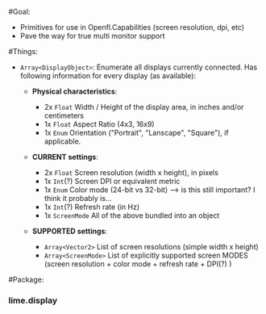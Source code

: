 #Goal:

* Primitives for use in Openfl.Capabilities (screen resolution, dpi, etc)
* Pave the way for true multi monitor support

#Things:

* `Array<DisplayObject>`: Enumerate all displays currently connected. Has following information for every display (as available):

  * **Physical characteristics**:
    *  2x `Float` Width / Height of the display area, in inches and/or centimeters
    *  1x `Float` Aspect Ratio (4x3, 16x9)
    *  1x `Enum`  Orientation ("Portrait", "Lanscape", "Square"), if applicable.
    
  * **CURRENT settings**:
    *  2x `Float` Screen resolution (width x height), in pixels
    *  1x `Int`(?) Screen DPI or equivalent metric
    *  1x `Enum` Color mode (24-bit vs 32-bit) --> is this still important? I think it probably is...
    *  1x `Int`(?) Refresh rate (in Hz)
    *  1x `ScreenMode` All of the above bundled into an object
    
  * **SUPPORTED settings**:
    *  `Array<Vector2>` List of screen resolutions (simple width x height)
    *  `Array<ScreenMode>` List of explicitly supported screen MODES (screen resolution + color mode + refresh rate + DPI(?) )

#Package:

### lime.display


